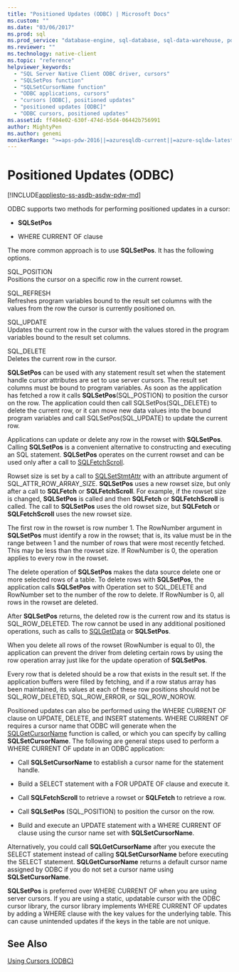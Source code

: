 ```yaml
---
title: "Positioned Updates (ODBC) | Microsoft Docs"
ms.custom: ""
ms.date: "03/06/2017"
ms.prod: sql
ms.prod_service: "database-engine, sql-database, sql-data-warehouse, pdw"
ms.reviewer: ""
ms.technology: native-client
ms.topic: "reference"
helpviewer_keywords: 
  - "SQL Server Native Client ODBC driver, cursors"
  - "SQLSetPos function"
  - "SQLSetCursorName function"
  - "ODBC applications, cursors"
  - "cursors [ODBC], positioned updates"
  - "positioned updates [ODBC]"
  - "ODBC cursors, positioned updates"
ms.assetid: ff404e02-630f-474d-b5d4-06442b756991
author: MightyPen
ms.author: genemi
monikerRange: ">=aps-pdw-2016||=azuresqldb-current||=azure-sqldw-latest||>=sql-server-2016||=sqlallproducts-allversions||>=sql-server-linux-2017||=azuresqldb-mi-current"
---
```

# Positioned Updates (ODBC)
[!INCLUDE[appliesto-ss-asdb-asdw-pdw-md](../../includes/appliesto-ss-asdb-asdw-pdw-md.md)]

  ODBC supports two methods for performing positioned updates in a cursor:  
  
-   **SQLSetPos**  
  
-   WHERE CURRENT OF clause  
  
 The more common approach is to use **SQLSetPos**. It has the following options.  
  
 SQL_POSITION  
 Positions the cursor on a specific row in the current rowset.  
  
 SQL_REFRESH  
 Refreshes program variables bound to the result set columns with the values from the row the cursor is currently positioned on.  
  
 SQL_UPDATE  
 Updates the current row in the cursor with the values stored in the program variables bound to the result set columns.  
  
 SQL_DELETE  
 Deletes the current row in the cursor.  
  
 **SQLSetPos** can be used with any statement result set when the statement handle cursor attributes are set to use server cursors. The result set columns must be bound to program variables. As soon as the application has fetched a row it calls **SQLSetPos**(SQL_POSTION) to position the cursor on the row. The application could then call SQLSetPos(SQL_DELETE) to delete the current row, or it can move new data values into the bound program variables and call SQLSetPos(SQL_UPDATE) to update the current row.  
  
 Applications can update or delete any row in the rowset with **SQLSetPos**. Calling **SQLSetPos** is a convenient alternative to constructing and executing an SQL statement. **SQLSetPos** operates on the current rowset and can be used only after a call to [SQLFetchScroll](../../relational-databases/native-client-odbc-api/sqlfetchscroll.md).  
  
 Rowset size is set by a call to [SQLSetStmtAttr](../../relational-databases/native-client-odbc-api/sqlsetstmtattr.md) with an attribute argument of SQL_ATTR_ROW_ARRAY_SIZE. **SQLSetPos** uses a new rowset size, but only after a call to **SQLFetch** or **SQLFetchScroll**. For example, if the rowset size is changed, **SQLSetPos** is called and then **SQLFetch** or **SQLFetchScroll** is called. The call to **SQLSetPos** uses the old rowset size, but **SQLFetch** or **SQLFetchScroll** uses the new rowset size.  
  
 The first row in the rowset is row number 1. The RowNumber argument in **SQLSetPos** must identify a row in the rowset; that is, its value must be in the range between 1 and the number of rows that were most recently fetched. This may be less than the rowset size. If RowNumber is 0, the operation applies to every row in the rowset.  
  
 The delete operation of **SQLSetPos** makes the data source delete one or more selected rows of a table. To delete rows with **SQLSetPos**, the application calls **SQLSetPos** with Operation set to SQL_DELETE and RowNumber set to the number of the row to delete. If RowNumber is 0, all rows in the rowset are deleted.  
  
 After **SQLSetPos** returns, the deleted row is the current row and its status is SQL_ROW_DELETED. The row cannot be used in any additional positioned operations, such as calls to [SQLGetData](../../relational-databases/native-client-odbc-api/sqlgetdata.md) or **SQLSetPos**.  
  
 When you delete all rows of the rowset (RowNumber is equal to 0), the application can prevent the driver from deleting certain rows by using the row operation array just like for the update operation of **SQLSetPos**.  
  
 Every row that is deleted should be a row that exists in the result set. If the application buffers were filled by fetching, and if a row status array has been maintained, its values at each of these row positions should not be SQL_ROW_DELETED, SQL_ROW_ERROR, or SQL_ROW_NOROW.  
  
 Positioned updates can also be performed using the WHERE CURRENT OF clause on UPDATE, DELETE, and INSERT statements. WHERE CURRENT OF requires a cursor name that ODBC will generate when the [SQLGetCursorName](../../relational-databases/native-client-odbc-api/sqlgetcursorname.md) function is called, or which you can specify by calling **SQLSetCursorName**. The following are general steps used to perform a WHERE CURRENT OF update in an ODBC application:  
  
-   Call **SQLSetCursorName** to establish a cursor name for the statement handle.  
  
-   Build a SELECT statement with a FOR UPDATE OF clause and execute it.  
  
-   Call **SQLFetchScroll** to retrieve a rowset or **SQLFetch** to retrieve a row.  
  
-   Call **SQLSetPos** (SQL_POSITION) to position the cursor on the row.  
  
-   Build and execute an UPDATE statement with a WHERE CURRENT OF clause using the cursor name set with **SQLSetCursorName**.  
  
 Alternatively, you could call **SQLGetCursorName** after you execute the SELECT statement instead of calling **SQLSetCursorName** before executing the SELECT statement. **SQLGetCursorName** returns a default cursor name assigned by ODBC if you do not set a cursor name using **SQLSetCursorName**.  
  
 **SQLSetPos** is preferred over WHERE CURRENT OF when you are using server cursors. If you are using a static, updatable cursor with the ODBC cursor library, the cursor library implements WHERE CURRENT OF updates by adding a WHERE clause with the key values for the underlying table. This can cause unintended updates if the keys in the table are not unique.  
  
## See Also  
 [Using Cursors &#40;ODBC&#41;](../../relational-databases/native-client-odbc-cursors/using-cursors-odbc.md)  
  
  
